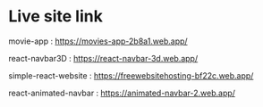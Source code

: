 # Live site link


movie-app : https://movies-app-2b8a1.web.app/

react-navbar3D : https://react-navbar-3d.web.app/

simple-react-website : https://freewebsitehosting-bf22c.web.app/

react-animated-navbar : https://animated-navbar-2.web.app/
